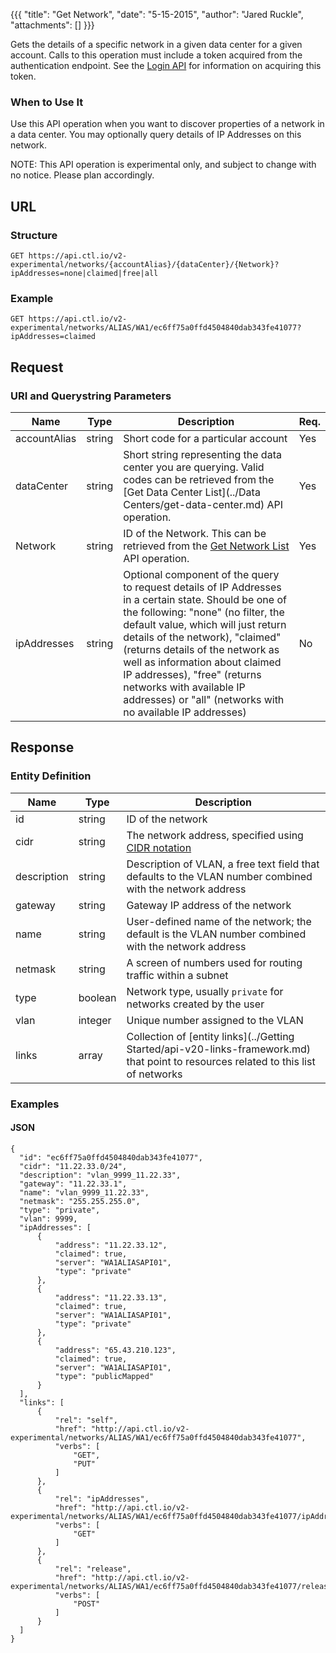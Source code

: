 {{{
  "title": "Get Network",
  "date": "5-15-2015",
  "author": "Jared Ruckle",
  "attachments": []
}}}

Gets the details of a specific network in a given data center for a given account. Calls to this operation must include a token acquired from the authentication endpoint. See the [Login API](../Authentication/login.md) for information on acquiring this token.

### When to Use It

Use this API operation when you want to discover properties of a network in a data center. You may optionally query details of IP Addresses on this network.

  NOTE: This API operation is experimental only, and subject to change with no notice. Please plan accordingly.

## URL

### Structure

    GET https://api.ctl.io/v2-experimental/networks/{accountAlias}/{dataCenter}/{Network}?ipAddresses=none|claimed|free|all

### Example

    GET https://api.ctl.io/v2-experimental/networks/ALIAS/WA1/ec6ff75a0ffd4504840dab343fe41077?ipAddresses=claimed

## Request

### URI and Querystring Parameters

| Name | Type | Description | Req. |
| --- | --- | --- | --- |
| accountAlias | string | Short code for a particular account | Yes |
| dataCenter | string | Short string representing the data center you are querying. Valid codes can be retrieved from the [Get Data Center List](../Data Centers/get-data-center.md) API operation. | Yes |
| Network | string | ID of the Network. This can be retrieved from the [Get Network List](../Networks/get-network-list.md) API operation. | Yes |
| ipAddresses | string | Optional component of the query to request details of IP Addresses in a certain state. Should be one of the following: "none" (no filter, the default value, which will just return details of the network), "claimed" (returns details of the network as well as information about claimed IP addresses), "free" (returns networks with available IP addresses) or "all" (networks with no available IP addresses) | No |

## Response

### Entity Definition

| Name | Type | Description |
| --- | --- | --- |
| id | string | ID of the network  |
| cidr | string | The network address, specified using [CIDR notation](http://en.wikipedia.org/wiki/Classless_Inter-Domain_Routing) |
| description | string | Description of VLAN, a free text field that defaults to the VLAN number combined with the network address |
| gateway | string | Gateway IP address of the network |
| name | string | User-defined name of the network; the default is the VLAN number combined with the network address |
| netmask | string | A screen of numbers used for routing traffic within a subnet |
| type | boolean | Network type, usually `private` for networks created by the user |
| vlan | integer| Unique number assigned to the VLAN |
| links | array | Collection of [entity links](../Getting Started/api-v20-links-framework.md) that point to resources related to this list of networks |

### Examples

#### JSON

    {
      "id": "ec6ff75a0ffd4504840dab343fe41077",
      "cidr": "11.22.33.0/24",
      "description": "vlan_9999_11.22.33",
      "gateway": "11.22.33.1",
      "name": "vlan_9999_11.22.33",
      "netmask": "255.255.255.0",
      "type": "private",
      "vlan": 9999,
      "ipAddresses": [
          {
              "address": "11.22.33.12",
              "claimed": true,
              "server": "WA1ALIASAPI01",
              "type": "private"
          },
          {
              "address": "11.22.33.13",
              "claimed": true,
              "server": "WA1ALIASAPI01",
              "type": "private"
          },
          {
              "address": "65.43.210.123",
              "claimed": true,
              "server": "WA1ALIASAPI01",
              "type": "publicMapped"
          }
      ],
      "links": [
          {
              "rel": "self",
              "href": "http://api.ctl.io/v2-experimental/networks/ALIAS/WA1/ec6ff75a0ffd4504840dab343fe41077",
              "verbs": [
                  "GET",
                  "PUT"
              ]
          },
          {
              "rel": "ipAddresses",
              "href": "http://api.ctl.io/v2-experimental/networks/ALIAS/WA1/ec6ff75a0ffd4504840dab343fe41077/ipAddresses",
              "verbs": [
                  "GET"
              ]
          },
          {
              "rel": "release",
              "href": "http://api.ctl.io/v2-experimental/networks/ALIAS/WA1/ec6ff75a0ffd4504840dab343fe41077/release",
              "verbs": [
                  "POST"
              ]
          }
      ]
    }
